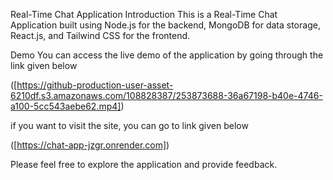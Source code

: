 Real-Time Chat Application Introduction This is a Real-Time Chat Application built using Node.js for the backend, MongoDB for data storage, React.js, and Tailwind CSS for the frontend.

Demo You can access the live demo of the application by going through the link given below 

([https://github-production-user-asset-6210df.s3.amazonaws.com/108828387/253873688-36a67198-b40e-4746-a100-5cc543aebe62.mp4])

if you want to visit the site, you can go to link given below

([https://chat-app-jzgr.onrender.com])

Please feel free to explore the application and provide feedback.
